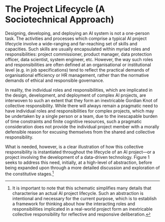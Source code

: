# The Project Lifecycle (A Sociotechnical Approach)

Designing, developing, and deploying an AI system is not a one-person task. The activities and processes which comprise a typical AI project lifecycle involve a wide-ranging and far-reaching set of skills and capacities. Such skills are usually encapsulated within myriad roles and responsibilities: project commissioner, product manager, data protection officer, data scientist, system engineer, etc. However, the way such roles and responsibilities are often defined at an organisational or institutional level (e.g. in job specifications) tend to reflect the practical demands of organisational efficiency or HR management, rather than the normative demands of ethical and responsible governance.

In reality, the individual roles and responsibilities, which are implicated in the design, development, and deployment of complex AI projects, are interwoven to such an extent that they form an inextricable Gordian Knot of collective responsibility. While there will always remain a pragmatic need to have individual roles and responsibilities for complex projects, which may be undertaken by a single person or a team, due to the inescapable burden of time constraints and finite cognitive resources, such a pragmatic consideration does not provide the individual project member with a morally defensible reason for excusing themselves from the shared and collective responsibility.

What is needed, however, is a clear illustration of how this collective responsibility is instantiated throughout the lifecycle of an AI project—or a project involving the development of a data-driven technology. Figure 1 seeks to address this need, initially, at a high-level of abstraction, before being expanded upon through a more detailed discussion and exploration of the constitutive stages.[^caveat]

[^caveat]: It is important to note that this schematic simplifies many details that characterise an actual AI project lifecycle. Such an abstraction is intentional and necessary for the current purpose, which is to establish a framework for thinking about how the interacting roles and responsibilities implicated in a real-world project form an inextricable collective responsibility for reflective and responsive deliberation.
